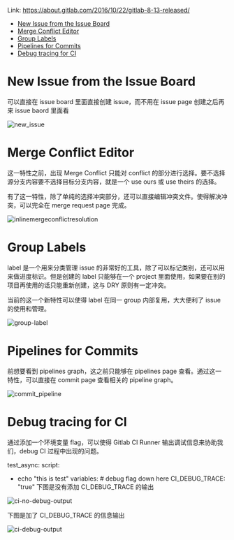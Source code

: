 Link: https://about.gitlab.com/2016/10/22/gitlab-8-13-released/

<!-- TOC -->

- [New Issue from the Issue Board](#new-issue-from-the-issue-board)
- [Merge Conflict Editor](#merge-conflict-editor)
- [Group Labels](#group-labels)
- [Pipelines for Commits](#pipelines-for-commits)
- [Debug tracing for CI](#debug-tracing-for-ci)

<!-- /TOC -->

# New Issue from the Issue Board
可以直接在 issue board 里面直接创建 issue，而不用在 issue page 创建之后再来 issue baord 里面看

![new_issue](https://about.gitlab.com/images/8_13/new_issue.gif)

# Merge Conflict Editor
这一特性之前，出现 Merge Conflict 只能对 conflict 的部分进行选择。要不选择源分支内容要不选择目标分支内容，就是一个 use ours 或 use theirs 的选择。

有了这一特性，除了单纯的选择冲突部分，还可以直接编辑冲突文件。使得解决冲突，可以完全在 merge request page 完成。

![inlinemergeconflictresolution](https://about.gitlab.com/images/8_13/inlinemergeconflictresolution.gif)

# Group Labels
label 是一个用来分类管理 issue 的非常好的工具，除了可以标记类别，还可以用来做进度标识。但是创建的 label 只能够在一个 project 里面使用，如果要在别的项目再使用的话只能重新创建，这与 DRY 原则有一定冲突。

当前的这一个新特性可以使得 label 在同一 group 内部复用，大大便利了 issue 的使用和管理。

![group-label](http://om4h4iqhe.bkt.clouddn.com/group-label.gif)

# Pipelines for Commits
前想要看到 pipelines graph，这之前只能够在 pipelines page 查看。通过这一特性，可以直接在 commit page 查看相关的 pipeline graph。

![commit_pipeline](https://about.gitlab.com/images/8_13/commit_pipeline.png)

# Debug tracing for CI
通过添加一个环境变量 flag，可以使得 Gitlab CI Runner 输出调试信息来协助我们，debug CI 过程中出现的问题。

test_async:
  script:
   - echo "this is test"
  variables:
    # debug flag down here
    CI_DEBUG_TRACE: "true"
下图是没有添加 CI_DEBUG_TRACE 的输出

![ci-no-debug-output](http://om4h4iqhe.bkt.clouddn.com/ci-no-debug-output.jpg)


下图是加了 CI_DEBUG_TRACE 的信息输出

![ci-debug-output](http://om4h4iqhe.bkt.clouddn.com/ci-debug-output.jpg)